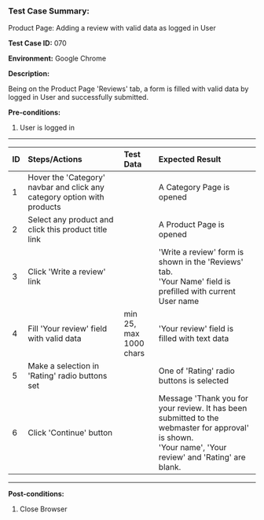 
### Test Case Summary:

Product Page: Adding a review with valid data as logged in User

**Test Case ID:** 070

**Environment:** Google Chrome

**Description:**

Being on the Product Page 'Reviews' tab, a form is filled with valid data by logged in User and successfully submitted.

**Pre-conditions:**
1. User is logged in

---

|      ID       | Steps/Actions |  Test Data  | Expected Result |
| ------------- |:------------- | :---------  | :--------------  |
|       1       | Hover the 'Category' navbar and click any category option with products |             | A Category Page is opened |
|       2       | Select any product and click this product title link |             | A Product Page is opened |
|       3       | Click 'Write a review' link |             | 'Write a review' form is shown in the 'Reviews' tab.<br> 'Your Name' field is prefilled with current User name |
|       4       | Fill 'Your review' field with valid data | min 25,<br> max 1000 chars | 'Your review' field is filled with text data |
|       5       | Make a selection in 'Rating' radio buttons set |             | One of 'Rating' radio buttons is selected |
|       6       | Click 'Continue' button |             | Message 'Thank you for your review. It has been submitted to the webmaster for approval' is shown.<br> 'Your name', 'Your review' and 'Rating' are blank. |

---

**Post-conditions:**
1. Close Browser
